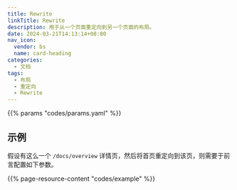 ```yaml
---
title: Rewrite
linkTitle: Rewrite
description: 用于从一个页面重定向到另一个页面的布局。
date: 2024-03-21T14:13:14+08:00
nav_icon:
  vendor: bs
  name: card-heading
categories:
  - 文档
tags:
  - 布局
  - 重定向
  - Rewrite
---
```


{{% params "codes/params.yaml" %}}

## 示例

假设有这么一个 `/docs/overview` 详情页，然后将首页重定向到该页，则需要于前言配置如下参数。

{{% page-resource-content "codes/example" %}}

